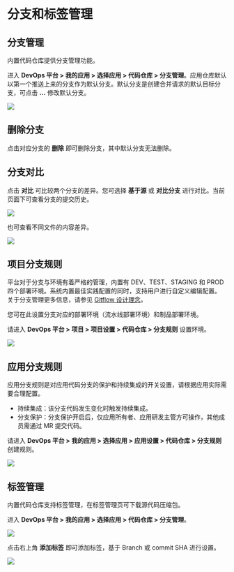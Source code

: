 # 分支和标签管理

## 分支管理

内置代码仓库提供分支管理功能。

进入 **DevOps 平台 > 我的应用 > 选择应用 > 代码仓库 > 分支管理**。应用仓库默认以第一个推送上来的分支作为默认分支。默认分支是创建合并请求的默认目标分支，可点击 **...** 修改默认分支。

![](https://terminus-paas.oss-cn-hangzhou.aliyuncs.com/paas-doc/2021/08/23/5f8a2db7-5e0d-48c0-9822-3f44e1f2123f.png)

## 删除分支

点击对应分支的 **删除** 即可删除分支，其中默认分支无法删除。

## 分支对比

点击 **对比** 可比较两个分支的差异。您可选择 **基于源** 或 **对比分支** 进行对比。当前页面下可查看分支的提交历史。

![](https://terminus-paas.oss-cn-hangzhou.aliyuncs.com/paas-doc/2021/08/23/9f9c9307-f362-4ded-ab6a-2c6e8e23e08a.png)

也可查看不同文件的内容差异。

![](https://terminus-paas.oss-cn-hangzhou.aliyuncs.com/paas-doc/2021/08/23/7f4cab4a-ec3e-4945-bd3a-772176ac8cc4.png)

## 项目分支规则

平台对于分支与环境有着严格的管理，内置有 DEV、TEST、STAGING 和 PROD 四个部署环境。系统内置最佳实践配置的同时，支持用户进行自定义编辑配置。 关于分支管理更多信息，请参见 [Gitflow 设计理念](../../concepts/gitflow.md)。

您可在此设置分支对应的部署环境（流水线部署环境）和制品部署环境。

请进入 **DevOps 平台 > 项目 > 项目设置 > 代码仓库 > 分支规则** 设置环境。

![](https://terminus-paas.oss-cn-hangzhou.aliyuncs.com/paas-doc/2021/08/23/57c1237c-ba53-4333-a797-736a4d3bb1a5.png)

## 应用分支规则

应用分支规则是对应用代码分支的保护和持续集成的开关设置，请根据应用实际需要合理配置。

* 持续集成：该分支代码发生变化时触发持续集成。
* 分支保护：分支保护开启后，仅应用所有者、应用研发主管方可操作，其他成员需通过 MR 提交代码。

请进入 **DevOps 平台 > 我的应用 > 选择应用 > 应用设置 > 代码仓库 > 分支规则** 创建规则。

![](https://terminus-paas.oss-cn-hangzhou.aliyuncs.com/paas-doc/2021/08/23/9555b13d-530c-43dc-8e18-47f1f84a5f7d.png)

## 标签管理

内置代码仓库支持标签管理，在标签管理页可下载源代码压缩包。

进入 **DevOps 平台 > 我的应用 > 选择应用 > 代码仓库 > 分支管理**。

![](https://terminus-paas.oss-cn-hangzhou.aliyuncs.com/paas-doc/2021/08/23/b8b34de9-b50d-4bae-b7bf-d515ba579701.png)

点击右上角 **添加标签** 即可添加标签，基于 Branch 或 commit SHA 进行设置。

![](https://terminus-paas.oss-cn-hangzhou.aliyuncs.com/paas-doc/2021/08/23/4803e91d-7d3c-44b3-b3c1-f0df3c5a1b73.png)

